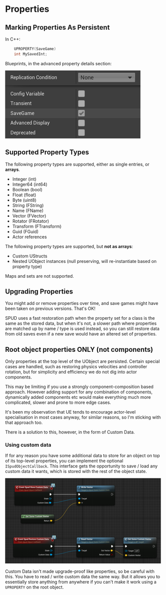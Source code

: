 # Properties

## Marking Properties As Persistent

In C++:

```c++
	UPROPERTY(SaveGame)
	int MySavedInt;
```

Blueprints, in the advanced property details section:

![Opting into SaveGame in Blueprints](./images/BPPropSaveGame.png)

## Supported Property Types

The following property types are supported, either as single entries, or
**arrays**.

* Integer (int)
* Integer64 (int64)
* Boolean (bool)
* Float (float)
* Byte (uint8)
* String (FString)
* Name (FName)
* Vector (FVector)
* Rotator (FRotator)
* Transform (FTransform)
* Guid (FGuid)
* Actor references

The following property types are supported, but **not as arrays**:

* Custom UStructs
* Nested UObject instances (null preserving, will re-instantiate based on property type)

Maps and sets are not supported. 


## Upgrading Properties

You might add or remove properties over time, and save games might have been taken on
previous versions. That's OK!

SPUD uses a fast restoration path when the property set for a class is the same
as the stored data, but when it's not, a slower path where properties are matched
up by name / type is used instead, so you can still restore data from old saves
even if a new save would have an altered set of properties.

## Root object properties ONLY (not components)

Only properties at the top level of the UObject are persisted. Certain special
cases are handled, such as restoring physics velocities and controller rotation,
but for simplicity and efficiency we do not dig into actor components.

This may be limiting if you use a strongly component-composition based approach.
However adding support for any combination of components, dynamically added
components etc would make everything much more complicated, slower and prone to
more edge cases. 

It's been my observation that UE tends to encourage actor-level specialisation
in most cases anyway, for similar reasons, so I'm sticking with that approach too.

There is a solution to this, however, in the form of Custom Data. 

### Using custom data

If for any reason you have some additional data to store for an object on top
of its top-level properties, you can implement the optional `ISpudObjectCallback`.
This interface gets the opportunity to save / load any custom data it wants, which
is stored with the rest of the object state. 



![Custom Data in Blueprints](./images/BPCustomData.png)

Custom Data isn't made upgrade-proof like properties, so be careful with this.
You have to read / write custom data the same way. But it allows you to essentially
store anything from anywhere if you can't make it work using a `UPROPERTY` on 
the root object.